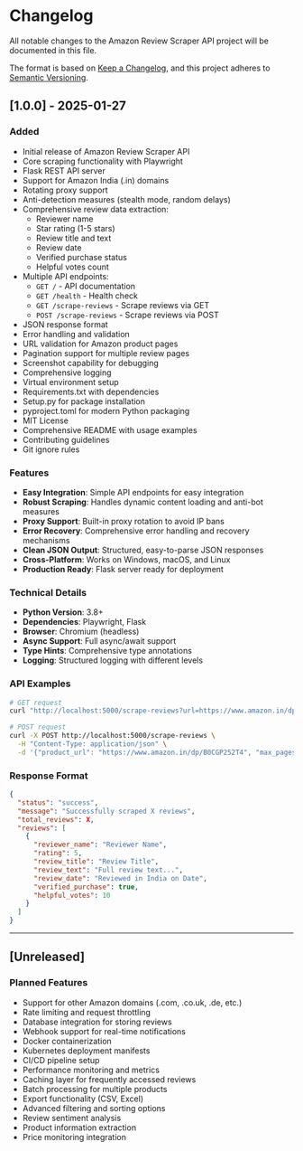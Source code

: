 # Changelog

All notable changes to the Amazon Review Scraper API project will be documented in this file.

The format is based on [Keep a Changelog](https://keepachangelog.com/en/1.0.0/),
and this project adheres to [Semantic Versioning](https://semver.org/spec/v2.0.0.html).

## [1.0.0] - 2025-01-27

### Added
- Initial release of Amazon Review Scraper API
- Core scraping functionality with Playwright
- Flask REST API server
- Support for Amazon India (.in) domains
- Rotating proxy support
- Anti-detection measures (stealth mode, random delays)
- Comprehensive review data extraction:
  - Reviewer name
  - Star rating (1-5 stars)
  - Review title and text
  - Review date
  - Verified purchase status
  - Helpful votes count
- Multiple API endpoints:
  - `GET /` - API documentation
  - `GET /health` - Health check
  - `GET /scrape-reviews` - Scrape reviews via GET
  - `POST /scrape-reviews` - Scrape reviews via POST
- JSON response format
- Error handling and validation
- URL validation for Amazon product pages
- Pagination support for multiple review pages
- Screenshot capability for debugging
- Comprehensive logging
- Virtual environment setup
- Requirements.txt with dependencies
- Setup.py for package installation
- pyproject.toml for modern Python packaging
- MIT License
- Comprehensive README with usage examples
- Contributing guidelines
- Git ignore rules

### Features
- **Easy Integration**: Simple API endpoints for easy integration
- **Robust Scraping**: Handles dynamic content loading and anti-bot measures
- **Proxy Support**: Built-in proxy rotation to avoid IP bans
- **Error Recovery**: Comprehensive error handling and recovery mechanisms
- **Clean JSON Output**: Structured, easy-to-parse JSON responses
- **Cross-Platform**: Works on Windows, macOS, and Linux
- **Production Ready**: Flask server ready for deployment

### Technical Details
- **Python Version**: 3.8+
- **Dependencies**: Playwright, Flask
- **Browser**: Chromium (headless)
- **Async Support**: Full async/await support
- **Type Hints**: Comprehensive type annotations
- **Logging**: Structured logging with different levels

### API Examples
```bash
# GET request
curl "http://localhost:5000/scrape-reviews?url=https://www.amazon.in/dp/B0CGP252T4&max_pages=3"

# POST request
curl -X POST http://localhost:5000/scrape-reviews \
  -H "Content-Type: application/json" \
  -d '{"product_url": "https://www.amazon.in/dp/B0CGP252T4", "max_pages": 3}'
```

### Response Format
```json
{
  "status": "success",
  "message": "Successfully scraped X reviews",
  "total_reviews": X,
  "reviews": [
    {
      "reviewer_name": "Reviewer Name",
      "rating": 5,
      "review_title": "Review Title",
      "review_text": "Full review text...",
      "review_date": "Reviewed in India on Date",
      "verified_purchase": true,
      "helpful_votes": 10
    }
  ]
}
```

---

## [Unreleased]

### Planned Features
- Support for other Amazon domains (.com, .co.uk, .de, etc.)
- Rate limiting and request throttling
- Database integration for storing reviews
- Webhook support for real-time notifications
- Docker containerization
- Kubernetes deployment manifests
- CI/CD pipeline setup
- Performance monitoring and metrics
- Caching layer for frequently accessed reviews
- Batch processing for multiple products
- Export functionality (CSV, Excel)
- Advanced filtering and sorting options
- Review sentiment analysis
- Product information extraction
- Price monitoring integration
